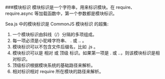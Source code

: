 ###模块标识
模块标识是一个字符串，用来标识模块。在 require、 require.async 等加载函数中，第一个参数都是模块标识。

Sea.js 中的模块标识是 CommonJS 模块标识 的超集:
1. 一个模块标识由斜线（/）分隔的多项组成。
2. 每一项必须是小驼峰字符串、 . 或 .. 。
3. 模块标识可以不包含文件后缀名，比如 .js 。
4. 模块标识可以是 相对 或 顶级 标识。如果第一项是 . 或 ..，则该模块标识是相对标识。
5. 顶级标识根据模块系统的基础路径来解析。
6. 相对标识相对 require 所在模块的路径来解析。


